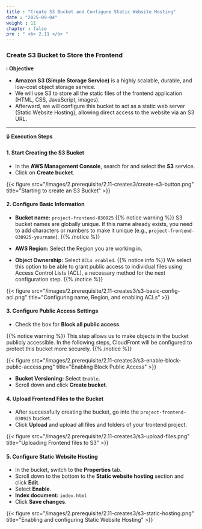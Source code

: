 ```yaml
---
title : "Create S3 Bucket and Configure Static Website Hosting"
date : "2025-09-04"
weight : 11
chapter : false
pre : " <b> 2.11 </b> "
---
```


### Create S3 Bucket to Store the Frontend

ℹ️ **Objective**

*   **Amazon S3 (Simple Storage Service)** is a highly scalable, durable, and low-cost object storage service.
*   We will use S3 to store all the static files of the frontend application (HTML, CSS, JavaScript, images).
*   Afterward, we will configure this bucket to act as a static web server (Static Website Hosting), allowing direct access to the website via an S3 URL.

---

🔒 **Execution Steps**

#### **1. Start Creating the S3 Bucket**

*   In the **AWS Management Console**, search for and select the **S3** service.
*   Click on **Create bucket**.

{{< figure src="/images/2.prerequisite/2.11-creates3/create-s3-button.png" title="Starting to create an S3 Bucket" >}}

#### **2. Configure Basic Information**

*   **Bucket name:** `project-frontend-030925`
    {{% notice warning %}}
    S3 bucket names are globally unique. If this name already exists, you need to add characters or numbers to make it unique (e.g., `project-frontend-030925-yourname`).
    {{% /notice %}}
*   **AWS Region:** Select the Region you are working in.

*   **Object Ownership:** Select `ACLs enabled`.
    {{% notice info %}}
    We select this option to be able to grant public access to individual files using Access Control Lists (ACL), a necessary method for the next configuration step.
    {{% /notice %}}

{{< figure src="/images/2.prerequisite/2.11-creates3/s3-basic-config-acl.png" title="Configuring name, Region, and enabling ACLs" >}}

#### **3. Configure Public Access Settings**

*   Check the box for **Block all public access**.

{{% notice warning %}}
This step allows us to make objects in the bucket publicly accessible. In the following steps, CloudFront will be configured to protect this bucket more securely.
{{% /notice %}}

{{< figure src="/images/2.prerequisite/2.11-creates3/s3-enable-block-public-access.png" title="Enabling Block Public Access" >}}

*   **Bucket Versioning:** Select `Enable`.
*   Scroll down and click **Create bucket**.

#### **4. Upload Frontend Files to the Bucket**

*   After successfully creating the bucket, go into the `project-frontend-030925` bucket.
*   Click **Upload** and upload all files and folders of your frontend project.

{{< figure src="/images/2.prerequisite/2.11-creates3/s3-upload-files.png" title="Uploading Frontend files to S3" >}}

#### **5. Configure Static Website Hosting**

*   In the bucket, switch to the **Properties** tab.
*   Scroll down to the bottom to the **Static website hosting** section and click **Edit**.
*   Select **Enable**.
*   **Index document:** `index.html`
*   Click **Save changes**.

{{< figure src="/images/2.prerequisite/2.11-creates3/s3-static-hosting.png" title="Enabling and configuring Static Website Hosting" >}}